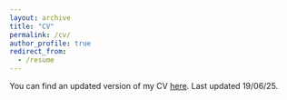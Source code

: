 ```yaml
---
layout: archive
title: "CV"
permalink: /cv/
author_profile: true
redirect_from:
  - /resume
---
```

You can find an updated version of my CV [here](https://github.com/larakelly-iturriaga/CVLaraKelly-Iturriaga.pdf). Last updated 19/06/25.
